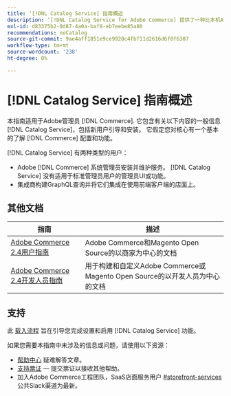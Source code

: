 ```yaml
---
title: ‘[!DNL Catalog Service] 指南概述
description: ‘[!DNL Catalog Service for Adobe Commerce] 提供了一种比本机Adobe Commerce GraphQL查询更快检索产品显示页面和产品列表页面内容的方法。
exl-id: d83375b2-0d87-4a0a-baf8-eb7eebe85a80
recommendations: noCatalog
source-git-commit: 9ae4aff1851e9ce9920c4fbf11d2616d6f0f6307
workflow-type: tm+mt
source-wordcount: '238'
ht-degree: 0%

---
```


# [!DNL Catalog Service] 指南概述

本指南适用于Adobe管理员 [!DNL Commerce]. 它包含有关以下内容的一般信息 [!DNL Catalog Service]，包括新用户引导和安装。 它假定您对核心有一个基本的了解 [!DNL Commerce] 配置和功能。

[!DNL Catalog Service] 有两种类型的用户：

* Adobe [!DNL Commerce] 系统管理员安装并维护服务。 [!DNL Catalog Service] 没有适用于标准管理员用户的管理员UI或功能。
* 集成商构建GraphQL查询并将它们集成在使用前端客户端的店面上。

## 其他文档

| 指南 | 描述 |
|------ | ----------- |
| [Adobe Commerce 2.4用户指南](https://experienceleague.adobe.com/docs/commerce.html) | Adobe Commerce和Magento Open Source的以商家为中心的文档 |
| [Adobe Commerce 2.4开发人员指南](https://developer.adobe.com/commerce/docs) | 用于构建和自定义Adobe Commerce或Magento Open Source的以开发人员为中心的文档 |

## 支持

此 [载入流程](https://experienceleague.adobe.com/docs/commerce-merchant-services/catalog-service/installation.html) 旨在引导您完成设置和启用 [!DNL Catalog Service] 功能。

如果您需要本指南中未涉及的信息或问题，请使用以下资源：

* [帮助中心](https://experienceleague.adobe.com/docs/commerce-knowledge-base/kb/overview.html) 疑难解答文章。
* [支持票证](https://experienceleague.adobe.com/docs/commerce-knowledge-base/kb/help-center-guide/magento-help-center-user-guide.html#submit-ticket)  — 提交票证以接收其他帮助。
* 加入Adobe Commerce工程团队，SaaS店面服务用户 [#storefront-services](https://magentocommeng.slack.com/archives/C03HVPG8RS4) 公共Slack渠道为最新。
